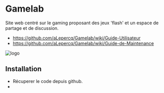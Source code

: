 # Gamelab
Site web centré sur le gaming proposant des jeux 'flash' et un espace de partage et de discussion.

* https://github.com/aLepercq/Gamelab/wiki/Guide-Utilisateur
* https://github.com/aLepercq/Gamelab/wiki/Guide-de-Maintenance

![logo](https://media.giphy.com/media/nCpFrzZpV43VFh5N1u/giphy.gif)


## Installation
* Récuperer le code depuis github.
*  
